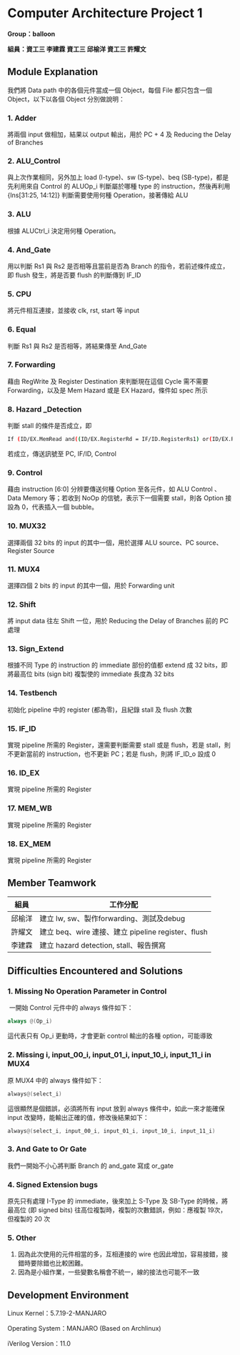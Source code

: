 # Computer Architecture Project 1

**Group：balloon**

**組員：資工三 李建霖 資工三 邱榆洋 資工三 許耀文**



## Module Explanation

我們將 Data path 中的各個元件當成一個 Object，每個 File 都只包含一個 Object，以下以各個 Object 分別做說明： 

### 1. Adder

將兩個 input 做相加，結果以 output 輸出，用於 PC + 4 及 Reducing the Delay of Branches

### 2. ALU_Control

與上次作業相同，另外加上 load (I-type)、sw (S-type)、beq (SB-type)，都是先利用來自 Control 的 ALUOp_i 判斷屬於哪種 type 的 instruction，然後再利用 {Ins[31:25, 14:12]} 判斷需要使用何種 Operation，接著傳給 ALU

### 3. ALU

根據 ALUCtrl_i 決定用何種 Operation。

### 4. And_Gate

用以判斷 Rs1 與 Rs2 是否相等且當前是否為 Branch 的指令，若前述條件成立，即 flush 發生，將是否要 flush 的判斷傳到 IF_ID

### 5. CPU

將元件相互連接，並接收 clk, rst, start 等 input

### 6. Equal

判斷 Rs1 與 Rs2 是否相等，將結果傳至  And_Gate

### 7. Forwarding

藉由 RegWrite 及 Register Destination 來判斷現在這個 Cycle 需不需要 Forwarding，以及是 Mem Hazard 或是 EX Hazard，條件如 spec 所示

### 8. Hazard _Detection

判斷 stall 的條件是否成立，即

````bash
If (ID/EX.MemRead and((ID/EX.RegisterRd = IF/ID.RegisterRs1) or(ID/EX.RegisterRd = IF/ID.REgisterRs2)))
````

 若成立，傳送訊號至 PC, IF/ID, Control

### 9. Control

藉由 instruction [6:0] 分辨要傳送何種 Option 至各元件，如 ALU Control 、Data Memory 等；若收到 NoOp 的信號，表示下一個需要 stall，則各 Option 接設為 0，代表插入一個 bubble。

### 10. MUX32

選擇兩個 32 bits 的 input 的其中一個，用於選擇 ALU source、PC source、Register Source

### 11. MUX4

選擇四個 2 bits 的 input 的其中一個，用於 Forwarding unit

### 12. Shift

將 input data 往左 Shift 一位，用於 Reducing the Delay of Branches 前的 PC 處理

### 13. Sign_Extend

根據不同 Type 的 instruction 的 immediate 部份的值都 extend 成 32 bits，即將最高位 bits (sign bit) 複製使的 immediate 長度為 32 bits

### 14. Testbench

初始化 pipeline 中的 register (都為零)，且紀錄 stall 及 flush 次數

### 15. IF_ID

實現 pipeline 所需的 Register，還需要判斷需要 stall 或是 flush，若是 stall，則不更新當前的 instruction，也不更新 PC；若是 flush，則將 IF_ID_o 設成 0

### 16. ID_EX

實現 pipeline 所需的 Register

### 17. MEM_WB

實現 pipeline 所需的 Register

### 18. EX_MEM

實現 pipeline 所需的 Register



## Member Teamwork

| 組員   | 工作分配                                           |
| ------ | -------------------------------------------------- |
| 邱榆洋 | 建立 lw, sw、製作forwarding、測試及debug           |
| 許耀文 | 建立 beq、wire 連接、建立 pipeline register、flush |
| 李建霖 | 建立 hazard detection, stall、報告撰寫             |



## Difficulties Encountered and Solutions

### 1. Missing No Operation Parameter in Control

​	一開始 Control 元件中的 always 條件如下：

```verilog
always @(Op_i)
```

這代表只有 Op_i 更動時，才會更新 control 輸出的各種 option，可能導致 

### 2. Missing i, input_00_i, input_01_i, input_10_i, input_11_i in MUX4

原 MUX4 中的 always 條件如下：

```verilog
always@(select_i)
```

這很顯然是個錯誤，必須將所有 input 放到 always 條件中，如此一來才能確保 input 改變時，能輸出正確的值，修改後結果如下：

```verilog
always@(select_i, input_00_i, input_01_i, input_10_i, input_11_i)
```

### 3. And Gate to Or Gate

我們一開始不小心將判斷 Branch 的 and_gate 寫成 or_gate

### 4. Signed Extension bugs

原先只有處理 I-Type 的 immediate，後來加上 S-Type 及 SB-Type 的時候，將最高位 (即 signed bits) 往高位複製時，複製的次數錯誤，例如：應複製 19次，但複製的 20 次

### 5. Other 

1. 因為此次使用的元件相當的多，互相連接的 wire 也因此增加，容易接錯，接錯時要除錯也比較困難。
2. 因為是小組作業，一些變數名稱會不統一，線的接法也可能不一致

## Development Environment

Linux Kernel：5.7.19-2-MANJARO

Operating System：MANJARO (Based on Archlinux)

iVerilog Version：11.0



